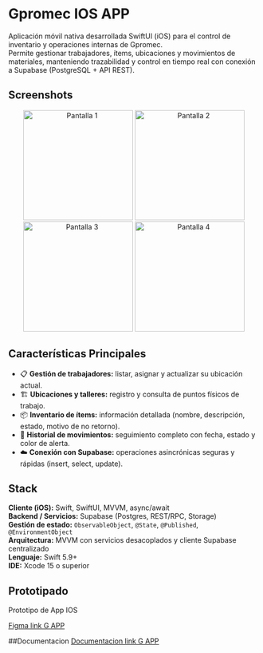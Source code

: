
# Gpromec IOS APP

Aplicación móvil nativa desarrollada SwiftUI (iOS) para el control de inventario y operaciones internas de Gpromec.  
Permite gestionar trabajadores, ítems, ubicaciones y movimientos de materiales, manteniendo trazabilidad y control en tiempo real con conexión a Supabase (PostgreSQL + API REST).
## Screenshots

<p align="center">
  <img src="https://private-user-images.githubusercontent.com/164811242/502650114-887579d8-052c-4f94-9f8e-79a0bdf6759f.png?jwt=eyJ0eXAiOiJKV1QiLCJhbGciOiJIUzI1NiJ9.eyJpc3MiOiJnaXRodWIuY29tIiwiYXVkIjoicmF3LmdpdGh1YnVzZXJjb250ZW50LmNvbSIsImtleSI6ImtleTUiLCJleHAiOjE3NjA3MTcwNjQsIm5iZiI6MTc2MDcxNjc2NCwicGF0aCI6Ii8xNjQ4MTEyNDIvNTAyNjUwMTE0LTg4NzU3OWQ4LTA1MmMtNGY5NC05ZjhlLTc5YTBiZGY2NzU5Zi5wbmc_WC1BbXotQWxnb3JpdGhtPUFXUzQtSE1BQy1TSEEyNTYmWC1BbXotQ3JlZGVudGlhbD1BS0lBVkNPRFlMU0E1M1BRSzRaQSUyRjIwMjUxMDE3JTJGdXMtZWFzdC0xJTJGczMlMkZhd3M0X3JlcXVlc3QmWC1BbXotRGF0ZT0yMDI1MTAxN1QxNTU5MjRaJlgtQW16LUV4cGlyZXM9MzAwJlgtQW16LVNpZ25hdHVyZT01ZTNjZTNjNjY1YjlkNTNmODNkZWQ3MGIyNDUxMTU2ZWQxOTY0NjkzYmY0NDQwZDI4MDUxOTY4ZjY5ODllMTBmJlgtQW16LVNpZ25lZEhlYWRlcnM9aG9zdCJ9.P1HQffKxRtaClICkq2X8srhqoozZQOdba-tsZDr9ovE" width="220" alt="Pantalla 1"/>
  <img src="https://private-user-images.githubusercontent.com/164811242/502650110-68c8da7d-772c-4e03-ae70-4a12f181c981.png?jwt=eyJ0eXAiOiJKV1QiLCJhbGciOiJIUzI1NiJ9.eyJpc3MiOiJnaXRodWIuY29tIiwiYXVkIjoicmF3LmdpdGh1YnVzZXJjb250ZW50LmNvbSIsImtleSI6ImtleTUiLCJleHAiOjE3NjA3MTcwNjQsIm5iZiI6MTc2MDcxNjc2NCwicGF0aCI6Ii8xNjQ4MTEyNDIvNTAyNjUwMTEwLTY4YzhkYTdkLTc3MmMtNGUwMy1hZTcwLTRhMTJmMTgxYzk4MS5wbmc_WC1BbXotQWxnb3JpdGhtPUFXUzQtSE1BQy1TSEEyNTYmWC1BbXotQ3JlZGVudGlhbD1BS0lBVkNPRFlMU0E1M1BRSzRaQSUyRjIwMjUxMDE3JTJGdXMtZWFzdC0xJTJGczMlMkZhd3M0X3JlcXVlc3QmWC1BbXotRGF0ZT0yMDI1MTAxN1QxNTU5MjRaJlgtQW16LUV4cGlyZXM9MzAwJlgtQW16LVNpZ25hdHVyZT1kNGY4YzJjMWNlMjlmYmQzNDBkZTg2YTg0OWYyNjI1Y2Y2Mjk5YzM5MjU5ODQ2NzQ4NGYxZDJlYjg4N2Y3MGQ2JlgtQW16LVNpZ25lZEhlYWRlcnM9aG9zdCJ9.RCGBwFJlKWhfVLnwE2-aMDoKjQX8E29GcGk_onUm3Xg" width="220" alt="Pantalla 2"/>
  <img src="https://private-user-images.githubusercontent.com/164811242/502650107-7e3adac1-78ec-40e8-b8d2-88208b2f972a.png?jwt=eyJ0eXAiOiJKV1QiLCJhbGciOiJIUzI1NiJ9.eyJpc3MiOiJnaXRodWIuY29tIiwiYXVkIjoicmF3LmdpdGh1YnVzZXJjb250ZW50LmNvbSIsImtleSI6ImtleTUiLCJleHAiOjE3NjA3MTc1NzAsIm5iZiI6MTc2MDcxNzI3MCwicGF0aCI6Ii8xNjQ4MTEyNDIvNTAyNjUwMTA3LTdlM2FkYWMxLTc4ZWMtNDBlOC1iOGQyLTg4MjA4YjJmOTcyYS5wbmc_WC1BbXotQWxnb3JpdGhtPUFXUzQtSE1BQy1TSEEyNTYmWC1BbXotQ3JlZGVudGlhbD1BS0lBVkNPRFlMU0E1M1BRSzRaQSUyRjIwMjUxMDE3JTJGdXMtZWFzdC0xJTJGczMlMkZhd3M0X3JlcXVlc3QmWC1BbXotRGF0ZT0yMDI1MTAxN1QxNjA3NTBaJlgtQW16LUV4cGlyZXM9MzAwJlgtQW16LVNpZ25hdHVyZT0xZGY5NWI3NmMwZDEyM2ZmZjNmNWY5MWJmODQ1YTg2NjYzNmYyYzgzNjIxZjA5NWU2YTQ0MThmYTVmMDE3MDhmJlgtQW16LVNpZ25lZEhlYWRlcnM9aG9zdCJ9.VevY6ZhET1XO-AVn0M-xxbyOZWkkaa_1IilhVJKxRQc" width="220" alt="Pantalla 3"/>
  <img src="https://private-user-images.githubusercontent.com/164811242/502650108-77221a90-4103-43cc-87dd-ca169c4803a3.png?jwt=eyJ0eXAiOiJKV1QiLCJhbGciOiJIUzI1NiJ9.eyJpc3MiOiJnaXRodWIuY29tIiwiYXVkIjoicmF3LmdpdGh1YnVzZXJjb250ZW50LmNvbSIsImtleSI6ImtleTUiLCJleHAiOjE3NjA3MTc1NzAsIm5iZiI6MTc2MDcxNzI3MCwicGF0aCI6Ii8xNjQ4MTEyNDIvNTAyNjUwMTA4LTc3MjIxYTkwLTQxMDMtNDNjYy04N2RkLWNhMTY5YzQ4MDNhMy5wbmc_WC1BbXotQWxnb3JpdGhtPUFXUzQtSE1BQy1TSEEyNTYmWC1BbXotQ3JlZGVudGlhbD1BS0lBVkNPRFlMU0E1M1BRSzRaQSUyRjIwMjUxMDE3JTJGdXMtZWFzdC0xJTJGczMlMkZhd3M0X3JlcXVlc3QmWC1BbXotRGF0ZT0yMDI1MTAxN1QxNjA3NTBaJlgtQW16LUV4cGlyZXM9MzAwJlgtQW16LVNpZ25hdHVyZT0xNTQzZTAzYjY2MjI1ZDU5Zjk1OWMwNzQzZTkyNjQ4NWZiZTc5NTQwZWYyYzdiMTE3Y2I0NjYxOWI4NTE1ODdhJlgtQW16LVNpZ25lZEhlYWRlcnM9aG9zdCJ9.-fEalVWS-j1G-Ki0O7oAmfbDDWP03SllBg_XjcZ8R34" width="220" alt="Pantalla 4"/>
</p>

## Características Principales

- 📋 **Gestión de trabajadores:** listar, asignar y actualizar su ubicación actual.  
- 🏗️ **Ubicaciones y talleres:** registro y consulta de puntos físicos de trabajo.  
- 📦 **Inventario de ítems:** información detallada (nombre, descripción, estado, motivo de no retorno).  
- 🔄 **Historial de movimientos:** seguimiento completo con fecha, estado y color de alerta.  
- ☁️ **Conexión con Supabase:** operaciones asincrónicas seguras y rápidas (insert, select, update).  
  

## Stack

**Cliente (iOS):** Swift, SwiftUI, MVVM, async/await  
**Backend / Servicios:** Supabase (Postgres, REST/RPC, Storage)  
**Gestión de estado:** `ObservableObject`, `@State`, `@Published`, `@EnvironmentObject`  
**Arquitectura:** MVVM con servicios desacoplados y cliente Supabase centralizado  
**Lenguaje:** Swift 5.9+  
**IDE:** Xcode 15 o superior  



## Prototipado

Prototipo de App IOS

[Figma link G APP](https://www.figma.com/design/xck3BqtwjhPOH5nB3gXhFO/GpromecApp?node-id=1-3&t=hsoo39ElAD45vi6y-1)

##Documentacion
[Documentacion link G APP](https://deepwiki.com/AlexisJVillarruelEng/InventarioGpromecIOS/1-overview)
